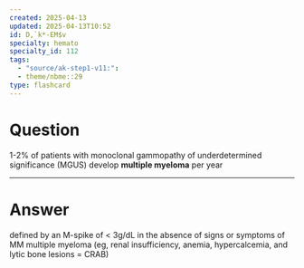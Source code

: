 ```yaml
---
created: 2025-04-13
updated: 2025-04-13T10:52
id: D,`k*-EM$v
specialty: hemato
specialty_id: 112
tags:
  - "source/ak-step1-v11:": 
  - theme/nbme::29
type: flashcard
---
```


# Question
1-2% of patients with monoclonal gammopathy of underdetermined significance (MGUS) develop **multiple myeloma** per year

---

# Answer
defined by an M-spike of < 3g/dL in the absence of signs or symptoms of MM multiple myeloma (eg, renal insufficiency, anemia, hypercalcemia, and lytic bone lesions = CRAB)